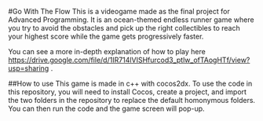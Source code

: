 #Go With The Flow
This is a videogame made as the final project for Advanced Programming. It is an ocean-themed endless runner game where you try to avoid the obstacles and pick up the right collectibles to reach your highest score while the game gets progressively faster.

You can see a more in-depth explanation of how to play here https://drive.google.com/file/d/1IR714lVISHfurcod3_ptlw_ofTAogHTf/view?usp=sharing .

##How to use
This game is made in c++ with cocos2dx. To use the code in this repository, you will need to install Cocos, create a project, and import the two folders in the repository to replace the default homonymous folders. You can then run the code and the game screen will pop-up.
